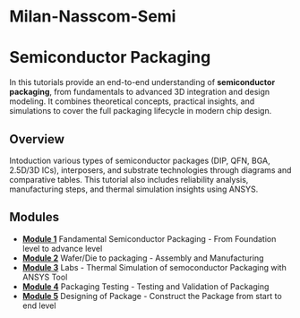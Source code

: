 # Milan-Nasscom-Semi
# Semiconductor Packaging
In this tutorials provide an end-to-end understanding of **semiconductor packaging**, from fundamentals to advanced 3D integration and design modeling. It combines theoretical concepts, practical insights, and simulations to cover the full packaging lifecycle in modern chip design.
## Overview
Intoduction various types of semiconductor packages (DIP, QFN, BGA, 2.5D/3D ICs), interposers, and substrate technologies through diagrams and comparative tables. This tutorial also includes reliability analysis, manufacturing steps, and thermal simulation insights using ANSYS.
## Modules
- [**Module 1**](./Module1/readme.md)  Fandamental Semiconductor Packaging - From Foundation level to advance level
- [**Module 2**](./Module2/readme.md) Wafer/Die to packaging  - Assembly and Manufacturing
- [**Module 3**](./Module3/readme.md) Labs - Thermal Simulation of semoconductor Packaging with ANSYS Tool
- [**Module 4**](./Module4/readme.md) Packaging Testing - Testing and Validation of Packaging
- [**Module 5**](./Module5/readme.md) Designing of Package - Construct the Package from start to end level     
